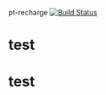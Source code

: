 pt-recharge [![Build Status](https://api.travis-ci.org/bryandsy/test.svg?token=fTGqmxzb6q179JvLxFPM&branch=master)](https://magnum.travis-ci.com/bryandsy/test)
# test
# test
